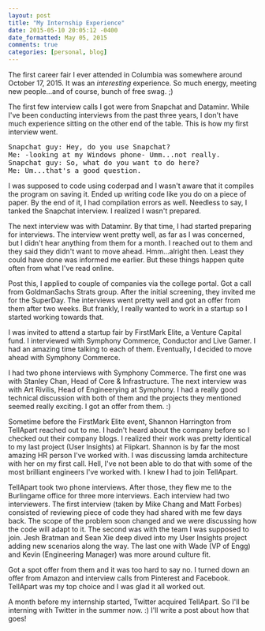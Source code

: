 ```yaml
---
layout: post
title: "My Internship Experience"
date: 2015-05-10 20:05:12 -0400
date_formatted: May 05, 2015
comments: true
categories: [personal, blog]
---
```

<p>
The first career fair I ever attended in Columbia was somewhere around October 17, 2015. It was an <i>interesting</i> experience. So much energy, meeting new people...and of course, bunch of free swag. ;)
</p>
The first few interview calls I got were from Snapchat and Dataminr. While I've been conducting interviews from the past three years, I don't have much experience sitting on the other end of the table. This is how my first interview went. <br />

<pre>
Snapchat guy: Hey, do you use Snapchat? 
Me: -looking at my Windows phone- Umm...not really. 
Snapchat guy: So, what do you want to do here? 
Me: Um...that's a good question. 
</pre>


<!-- more -->

I was supposed to code using coderpad and I wasn't aware that it compiles the program on saving it. Ended up writing code like you do on a piece of paper. By the end of it, I had compilation errors as well. Needless to say, I tanked the Snapchat interview. I realized I wasn't prepared. <br />

The next interview was with Dataminr. By that time, I had started preparing for interviews. The interview went pretty well, as far as I was concerned, but I didn't hear anything from them for a month. I reached out to them and they said they didn't want to move ahead. Hmm...alright then. Least they could have done was informed me earlier. But these things happen quite often from what I've read online. <br />

Post this, I applied to couple of companies via the college portal. Got a call from GoldmanSachs Strats group. After the initial screening, they invited me for the SuperDay. The interviews went pretty well and got an offer from them after two weeks. But frankly, I really wanted to work in a startup so I started working towards that. <br />

I was invited to attend a startup fair by FirstMark Elite, a Venture Capital fund. I interviewed with Symphony Commerce, Conductor and Live Gamer. I had an amazing time talking to each of them. Eventually, I decided to move ahead with Symphony Commerce. <br />

I had two phone interviews with Symphony Commerce. The first one was with Stanley Chan, Head of Core &amp; Infrastructure.  The next interview was with Art Rivilis, Head of Engineerying at Symphony. I had a really good technical discussion with both of them and the projects they mentioned seemed really exciting. I got an offer from them. :) <br />

Sometime before the FirstMark Elite event, Shannon Harrington from TellApart reached out to me. I hadn't heard about the company before so I checked out their company blogs. I realized their work was pretty identical to my last project (User Insights) at Flipkart. Shannon is by far the most amazing HR person I've worked with. I was discussing lamda architecture with her on my first call. Hell, I've not been able to do that with some of the most brilliant engineers I've worked with. 
I knew I had to join TellApart. <br />

TellApart took two phone interviews. After those, they flew me to the Burlingame office for three more interviews. Each interview had two interviewers. The first interview (taken by Mike Chang and Matt Forbes) consisted of reviewing piece of code they had shared with me few days back. The scope of the problem soon changed and we were discussing how the code will adapt to it. 
The second was with the team I was supposed to join. Jesh Bratman and Sean Xie deep dived into my User Insights project adding new scenarios along the way. The last one with Wade (VP of Engg) and Kevin (Engineering Manager) was more around culture fit. <br />

Got a spot offer from them and it was too hard to say no. I turned down an offer from Amazon and interview calls from Pinterest and Facebook. TellApart was my top choice and I was glad it all worked out. <br />

A month before my internship started, Twitter acquired TellApart. So I'll be interning with Twitter in the summer now. :)
I'll write a post about how that goes!


